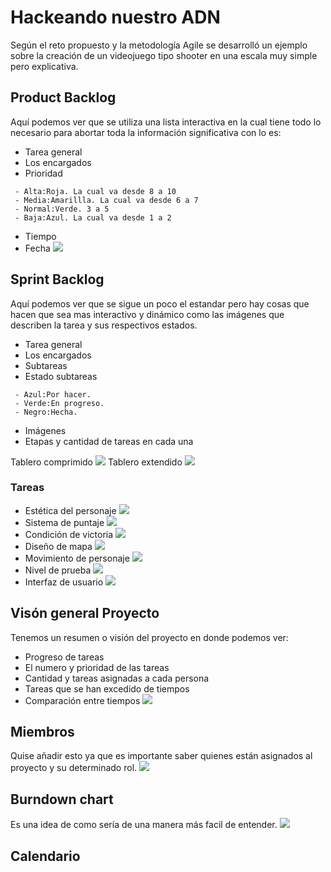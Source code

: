 # Hackeando nuestro ADN
Según el reto propuesto y la metodología Agile se desarrolló un ejemplo sobre la creación de un videojuego tipo shooter en una escala muy simple pero explicativa.
## Product Backlog
Aquí podemos ver que se utiliza una lista interactiva en la cual tiene todo lo necesario para abortar toda la información significativa con lo es:
* Tarea general
* Los encargados
* Prioridad
```
 - Alta:Roja. La cual va desde 8 a 10
 - Media:Amarillla. La cual va desde 6 a 7
 - Normal:Verde. 3 a 5
 - Baja:Azul. La cual va desde 1 a 2 
 ```
* Tiempo
* Fecha
![](imagenes/lista.PNG)

## Sprint Backlog
Aquí podemos ver que se sigue un poco el estandar pero hay cosas que hacen que sea mas interactivo y dinámico como las imágenes que describen la tarea y sus respectivos estados.
* Tarea general
* Los encargados
* Subtareas
* Estado subtareas
```
 - Azul:Por hacer.
 - Verde:En progreso.
 - Negro:Hecha.
 ```
* Imágenes
* Etapas y cantidad de tareas en cada una

Tablero comprimido
![](imagenes/board.PNG)
Tablero extendido
![](imagenes/boardextendido.PNG)
### Tareas
* Estética del personaje
![](imagenes/estetica.PNG)
* Sistema de puntaje
![](imagenes/sistemapuntaje.PNG)
* Condición de victoria
![](imagenes/condicionvic.PNG)
* Diseño de mapa
![](imagenes/disemapa.PNG)
* Movimiento de personaje
![](imagenes/movperso.PNG)
* Nivel de prueba
![](imagenes/nivel.PNG)
* Interfaz de usuario
![](imagenes/interfaz.PNG)
## Visón general Proyecto
Tenemos un resumen o visión del proyecto en donde podemos ver:
* Progreso de tareas
* El numero y prioridad de las tareas
* Cantidad y tareas asignadas a cada persona
* Tareas que se han excedido de tiempos
* Comparación entre tiempos
![](imagenes/overview.PNG)
## Miembros
Quise añadir esto ya que es importante saber quienes están asignados al proyecto y su determinado rol.
![](imagenes/miembros.PNG)
## Burndown chart
Es una idea de como sería de una manera más facil de entender.
![](imagenes/graficoburnchart.png)
## Calendario
